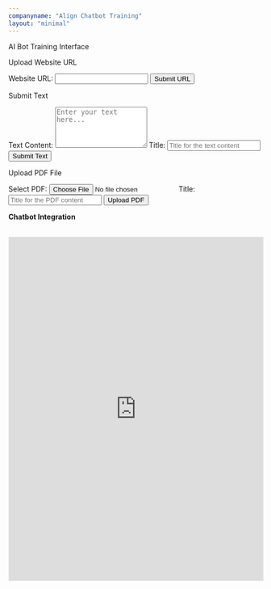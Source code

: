```yaml
---
companyname: "Align Chatbot Training"
layout: "minimal"
---
```


<p>AI Bot Training Interface</p>

<!-- Upload Website URL Section -->
<div class="form-section" id="url-section">
<p>Upload Website URL<p>
<form id="url-form">
<label for="website-url">Website URL:</label>
<input type="text" id="website-url" name="website-url"  required/>
<button type="submit">Submit URL</button>
</form>
<div class="response" id="url-response"></div><!-- /div -->

<!-- Submit Text Section -->
<div class="form-section" id="text-section">
<p>Submit Text<p>
<form id="text-form">
<label for="text-input">Text Content:</label>
<textarea id="text-input" name="text-input" rows="5" placeholder="Enter your text here..." required></textarea>
<label for="text-title">Title:</label>
<input type="text" id="text-title" name="text-title" placeholder="Title for the text content" required/>
<button type="submit">Submit Text</button>
</form>
<div class="response" id="text-response"></div><!-- /div -->
<!-- Upload PDF Section -->
<div class="form-section" id="pdf-section">
<p>Upload PDF File</p>
<form id="pdf-form">
<label for="pdf-file">Select PDF:</label>
<input type="file" id="pdf-file" name="pdf-file" accept="application/pdf" required/>
<label for="pdf-title">Title:</label>
<input type="text" id="pdf-title" name="pdf-title" placeholder="Title for the PDF content" required/>
<button type="submit">Upload PDF</button>
</form>
<div class="response" id="pdf-response"></div></div>

<script>
    const chatbotId = "clyq5fuab00018bz24tj8c22x";
    const bearerToken = "Bearer clyq5ghot000ntfbijmkickah";

    // Handle URL Submission
    document.getElementById('url-form').addEventListener('submit', function(event) {
        event.preventDefault();
        const url = document.getElementById('website-url').value.trim();
        if (!url) {
            alert('Please enter a valid URL.');
            return;
        }

        const options = {
            method: 'POST',
            headers: {
                'Authorization': bearerToken,
                'Content-Type': 'application/json'
            },
            body: JSON.stringify({
                url: url,
                chatbotId: chatbotId
            })
        };

        fetch('https://api.milesahead.team/api/chatbot/url', options)
            .then(response => response.json())
            .then(data => {
                document.getElementById('url-response').textContent = JSON.stringify(data, null, 2);
            })
            .catch(err => {
                console.error(err);
                document.getElementById('url-response').textContent = 'Error: ' + err.message;
            });
    });

    // Handle Text Submission
    document.getElementById('text-form').addEventListener('submit', function(event) {
        event.preventDefault();
        const textContent = document.getElementById('text-input').value.trim();
        const title = document.getElementById('text-title').value.trim();

        if (!textContent || !title) {
            alert('Please enter both title and text content.');
            return;
        }

        const options = {
            method: 'POST',
            headers: {
                'Authorization': bearerToken,
                'Content-Type': 'application/json'
            },
            body: JSON.stringify({
                title: title,
                content: textContent,
                chatbotId: chatbotId
            })
        };

        fetch('https://api.milesahead.team/api/chatbot/text', options)
            .then(response => response.json())
            .then(data => {
                document.getElementById('text-response').textContent = JSON.stringify(data, null, 2);
            })
            .catch(err => {
                console.error(err);
                document.getElementById('text-response').textContent = 'Error: ' + err.message;
            });
    });

    // Handle PDF Upload
    document.getElementById('pdf-form').addEventListener('submit', function(event) {
        event.preventDefault();
        const fileInput = document.getElementById('pdf-file');
        const title = document.getElementById('pdf-title').value.trim();

        if (fileInput.files.length === 0) {
            alert('Please select a PDF file to upload.');
            return;
        }

        if (!title) {
            alert('Please enter a title for the PDF content.');
            return;
        }

        const file = fileInput.files[0];
        const reader = new FileReader();

        reader.onload = function(e) {
            const arrayBuffer = e.target.result;
            // Here you would typically process the PDF to extract text content.
            // For simplicity, we'll assume the content is extracted and use placeholder text.

            // Placeholder content - replace with actual PDF processing as needed
            const pdfContent = "PDF source content extracted from the file.";

            const options = {
                method: 'POST',
                headers: {
                    'Authorization': bearerToken,
                    'Content-Type': 'application/json'
                },
                body: JSON.stringify({
                    title: title,
                    content: [{
                        text: pdfContent,
                        page: 1 // You can modify this to handle multiple pages if needed
                    }],
                    chatbotId: chatbotId
                })
            };

            fetch('https://api.milesahead.team/api/chatbot/pdf', options)
                .then(response => response.json())
                .then(data => {
                    document.getElementById('pdf-response').textContent = JSON.stringify(data, null, 2);
                })
                .catch(err => {
                    console.error(err);
                    document.getElementById('pdf-response').textContent = 'Error: ' + err.message;
                });
        };

        reader.onerror = function() {
            console.error("Failed to read the PDF file.");
            document.getElementById('pdf-response').textContent = 'Error: Failed to read the PDF file.';
        };

        reader.readAsArrayBuffer(file);
    });
</script>

<b>Chatbot Integration</b><br/><br/>

<iframe
  src="https://app.livechatai.com/aibot-iframe/clyq5fuab00018bz24tj8c22x"
  style="border:1px solid #EAEAEA"
  width="100%"
  height="680"
  frameborder="0"
  allow="microphone"
></iframe>
